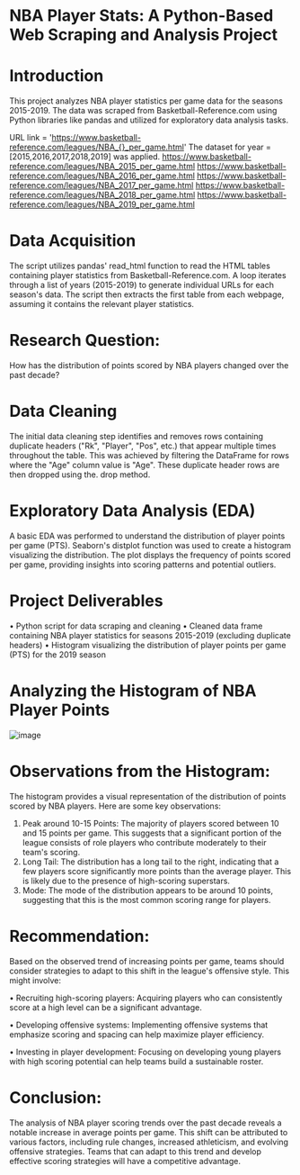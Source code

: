 # NBA Player Stats: A Python-Based Web Scraping and Analysis Project
# Introduction
This project analyzes NBA player statistics per game data for the seasons 2015-2019. 
The data was scraped from Basketball-Reference.com using Python libraries like pandas and utilized for exploratory data analysis tasks.

URL link = 'https://www.basketball-reference.com/leagues/NBA_{}_per_game.html'
The dataset for year = [2015,2016,2017,2018,2019] was applied.
https://www.basketball-reference.com/leagues/NBA_2015_per_game.html
https://www.basketball-reference.com/leagues/NBA_2016_per_game.html
https://www.basketball-reference.com/leagues/NBA_2017_per_game.html
https://www.basketball-reference.com/leagues/NBA_2018_per_game.html
https://www.basketball-reference.com/leagues/NBA_2019_per_game.html
# Data Acquisition
The script utilizes pandas' read_html function to read the HTML tables containing player statistics from Basketball-Reference.com. A loop iterates through a list of years (2015-2019) to generate individual URLs for each season's data. The script then extracts the first table from each webpage, assuming it contains the relevant player statistics.
# Research Question:
How has the distribution of points scored by NBA players changed over the past decade?
# Data Cleaning
The initial data cleaning step identifies and removes rows containing duplicate headers ("Rk", "Player", "Pos", etc.) that appear multiple times throughout the table. This was achieved by filtering the DataFrame for rows where the "Age" column value is "Age". These duplicate header rows are then dropped using the. drop method.
# Exploratory Data Analysis (EDA)
A basic EDA was performed to understand the distribution of player points per game (PTS). Seaborn's distplot function was used to create a histogram visualizing the distribution. The plot displays the frequency of points scored per game, providing insights into scoring patterns and potential outliers.
# Project Deliverables
•	Python script for data scraping and cleaning
•	Cleaned data frame containing NBA player statistics for seasons 2015-2019 (excluding duplicate headers)
•	Histogram visualizing the distribution of player points per game (PTS) for the 2019 season

# Analyzing the Histogram of NBA Player Points
![image](https://github.com/user-attachments/assets/ef833cfa-402e-4ce8-9d15-6092386a7ae5)
 
# Observations from the Histogram:
The histogram provides a visual representation of the distribution of points scored by NBA players. 
Here are some key observations:
1.	Peak around 10-15 Points: The majority of players scored between 10 and 15 points per game. This suggests that a significant portion of the league consists of role players who contribute moderately to their team's scoring.
2.	Long Tail: The distribution has a long tail to the right, indicating that a few players score significantly more points than the average player. This is likely due to the presence of high-scoring superstars.
3.	Mode: The mode of the distribution appears to be around 10 points, suggesting that this is the most common scoring range for players.
# Recommendation:
Based on the observed trend of increasing points per game, teams should consider strategies to adapt to this shift in the league's offensive style. This might involve:

•	Recruiting high-scoring players: Acquiring players who can consistently score at a high level can be a significant advantage.

•	Developing offensive systems: Implementing offensive systems that emphasize scoring and spacing can help maximize player efficiency.

•	Investing in player development: Focusing on developing young players with high scoring potential can help teams build a sustainable roster.

# Conclusion:
The analysis of NBA player scoring trends over the past decade reveals a notable increase in average points per game. This shift can be attributed to various factors, including rule changes, increased athleticism, and evolving offensive strategies. Teams that can adapt to this trend and develop effective scoring strategies will have a competitive advantage.

